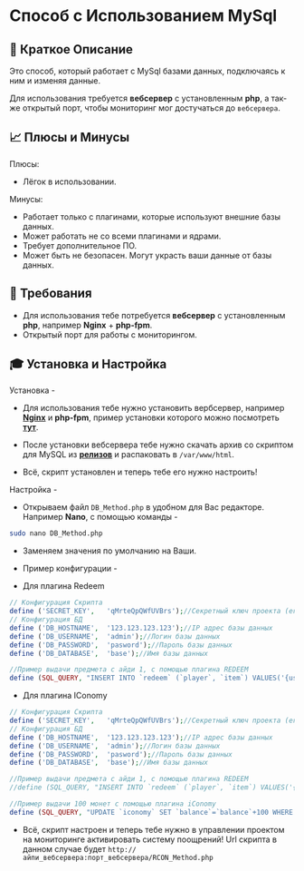 # Способ с Использованием MySql

## 📝 Краткое Описание

Это способ, который работает с MySql базами данных, подключаясь к ним и изменяя данные.

Для использования требуется **вебсервер** с установленным **php**, а так-же открытый порт, чтобы мониторинг мог достучаться до `вебсервера`.

## 📈 Плюсы и Минусы

Плюсы:

- Лёгок в использовании.

Минусы:

- Работает только с плагинами, которые используют внешние базы данных.
- Может работать не со всеми плагинами и ядрами.
- Требует дополнительное ПО.
- Может быть не безопасен. Могут украсть ваши данные от базы данных.

## 🧾 Требования

- Для использования тебе потребуется **вебсервер** с установленным **php**, например **Nginx** + **php-fpm**.
- Открытый порт для работы с мониторингом.

## 🎓 Установка и Настройка

Установка -

- Для использования тебе нужно установить вербсервер, например [**Nginx**](https://www.nginx.com/) и **php-fpm**, пример установки которого можно посмотреть [**тут**](/docs/RewardSystem/WebServer.md).

- После установки вебсервера тебе нужно скачать архив со скриптом для MySQL из [**релизов**](https://github.com/kartashovio/reward-system-docs/releases) и распаковать в `/var/www/html`.

- Всё, скрипт установлен и теперь тебе его нужно настроить!

Настройка -

- Открываем файл `DB_Method.php` в удобном для Вас редакторе. Например **Nano**, с помощью команды -

```sh
sudo nano DB_Method.php
```

- Заменяем значения по умолчанию на Ваши.

- Пример конфигурации -

- Для плагина Redeem

```php
// Конфигурация Скрипта
define ('SECRET_KEY',	'qMrteQpQWfUVBrs');//Секретный ключ проекта (его можно посмотреть в редактировании вашего проекта)
// Конфигурация БД
define ('DB_HOSTNAME', 	'123.123.123.123');//IP адрес базы данных
define ('DB_USERNAME', 	'admin');//Логин базы данных
define ('DB_PASSWORD', 	'pasword');//Пароль базы данных
define ('DB_DATABASE', 	'base');//Имя базы данных

//Пример выдачи предмета с айди 1, с помощью плагина REDEEM
define (SQL_QUERY, "INSERT INTO `redeem` (`player`, `item`) VALUES('{username}', 1)");
```

* Для плагина IConomy

```php
// Конфигурация Скрипта
define ('SECRET_KEY',	'qMrteQpQWfUVBrs');//Секретный ключ проекта (его можно посмотреть в редактировании вашего проекта)
// Конфигурация БД
define ('DB_HOSTNAME', 	'123.123.123.123');//IP адрес базы данных
define ('DB_USERNAME', 	'admin');//Логин базы данных
define ('DB_PASSWORD', 	'pasword');//Пароль базы данных
define ('DB_DATABASE', 	'base');//Имя базы данных

//Пример выдачи предмета с айди 1, с помощью плагина REDEEM
//define (SQL_QUERY, "INSERT INTO `redeem` (`player`, `item`) VALUES('{username}', 1)");//Эту строку нужно закомментировать с помощью //

//Пример выдачи 100 монет с помощью плагина iConomy
define (SQL_QUERY, "UPDATE `iconomy` SET `balance`=`balance`+100 WHERE `username`='{username}'");//А эту наоборот раскомментировать убрав //
```

* Всё, скрипт настроен и теперь тебе нужно в управлении проектом на мониторинге активировать систему поощрений! Url скрипта в данном случае будет `http://айпи_вебсервера:порт_вебсервера/RCON_Method.php`